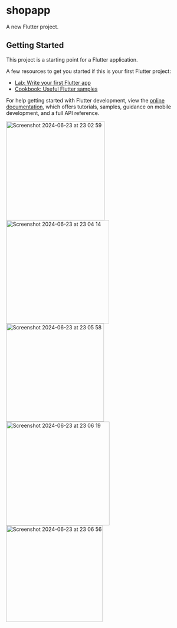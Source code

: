 # shopapp

A new Flutter project.

## Getting Started

This project is a starting point for a Flutter application.

A few resources to get you started if this is your first Flutter project:

- [Lab: Write your first Flutter app](https://docs.flutter.dev/get-started/codelab)
- [Cookbook: Useful Flutter samples](https://docs.flutter.dev/cookbook)

For help getting started with Flutter development, view the
[online documentation](https://docs.flutter.dev/), which offers tutorials,
samples, guidance on mobile development, and a full API reference.

<img width="267" alt="Screenshot 2024-06-23 at 23 02 59" src="https://github.com/hsnovfrmayil/ashop_flutter/assets/115064028/d0c3753c-ac19-4f28-8b74-811eaf782504"><img width="279" alt="Screenshot 2024-06-23 at 23 04 14" src="https://github.com/hsnovfrmayil/ashop_flutter/assets/115064028/b70bb6d4-79ba-4b33-8e3a-3c656e61f223"><img width="265" alt="Screenshot 2024-06-23 at 23 05 58" src="https://github.com/hsnovfrmayil/ashop_flutter/assets/115064028/71f245ef-244e-4dbc-b2d1-352b8a223a9c"><img width="280" alt="Screenshot 2024-06-23 at 23 06 19" src="https://github.com/hsnovfrmayil/ashop_flutter/assets/115064028/90f8f9cf-54c8-49a1-a1a1-720028f46820"><img width="261" alt="Screenshot 2024-06-23 at 23 06 56" src="https://github.com/hsnovfrmayil/ashop_flutter/assets/115064028/1ac860ea-6e87-4223-b986-4a31d24d5ef5">
